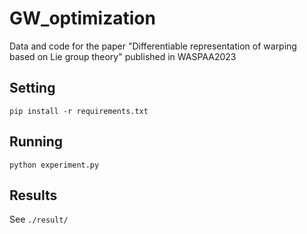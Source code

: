 # GW_optimization
Data and code for the paper "Differentiable representation of warping based on Lie group theory" published in WASPAA2023
## Setting
```
pip install -r requirements.txt
```
## Running
```
python experiment.py
```
## Results
See `./result/`
